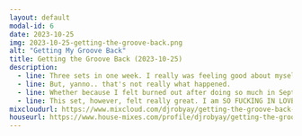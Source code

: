 ```yaml
---
layout: default
modal-id: 6
date: 2023-10-25
img: 2023-10-25-getting-the-groove-back.png
alt: "Getting My Groove Back"
title: Getting the Groove Back (2023-10-25)
description:
  - line: Three sets in one week. I really was feeling good about myself! I thought that shit was gonna keep up, and I'd end up hitting my goal of 80 hours of content within a month!
  - line: But, yanno.. that's not really what happened.
  - line: Whether because I felt burned out after doing so much in September, or because I got lazy, or whatever, I just wasn't feeling up to it for around a month. I kept experimenting with new tracks, but nothing really excited me.
  - line: This set, however, felt really great. I am SO FUCKING IN LOVE with Suki Soul. Every single time I hear *Wear it Out*, I feel happy.
mixcloudurl: https://www.mixcloud.com/djrobyay/getting-the-groove-back-2023-10-25/
houseurl: https://www.house-mixes.com/profile/djrobyay/getting-the-groove-back
---
```

